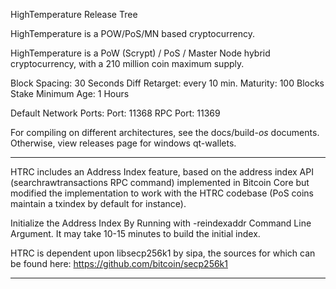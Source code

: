 HighTemperature Release Tree

HighTemperature is a POW/PoS/MN based cryptocurrency.

HighTemperature is a PoW (Scrypt) / PoS / Master Node hybrid cryptocurrency, with a 210 million coin maximum supply.

Block Spacing: 30 Seconds
Diff Retarget: every 10 min.
Maturity: 100 Blocks
Stake Minimum Age: 1 Hours

Default Network Ports:
Port: 11368
RPC Port: 11369



For compiling on different architectures, see the docs/build-*os* documents. Otherwise, view releases page for windows qt-wallets.

****
HTRC includes an Address Index feature, based on the address index API (searchrawtransactions RPC command) implemented in Bitcoin Core but modified the implementation to work with the HTRC codebase (PoS coins maintain a txindex by default for instance).

Initialize the Address Index By Running with -reindexaddr Command Line Argument.  It may take 10-15 minutes to build the initial index.

HTRC is dependent upon libsecp256k1 by sipa, the sources for which can be found here:
https://github.com/bitcoin/secp256k1
****
